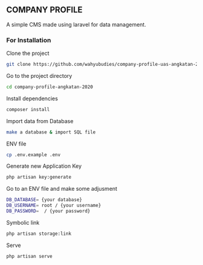 ## COMPANY PROFILE

A simple CMS made using laravel for data management.
### For Installation

Clone the project

```bash
git clone https://github.com/wahyubudies/company-profile-uas-angkatan-2020.git or Download it
```

Go to the project directory

```bash
cd company-profile-angkatan-2020
```

Install dependencies

```bash
composer install
```

Import data from Database

```bash
make a database & import SQL file
```
ENV file

```bash
cp .env.example .env
```
Generate new Application Key

```bash
php artisan key:generate
```
Go to an ENV file and make some adjusment

```bash
DB_DATABASE= {your database}
DB_USERNAME= root / {your username}
DB_PASSWORD=  / {your password}
```
Symbolic link

```bash
php artisan storage:link
```
Serve

```bash
php artisan serve
```
